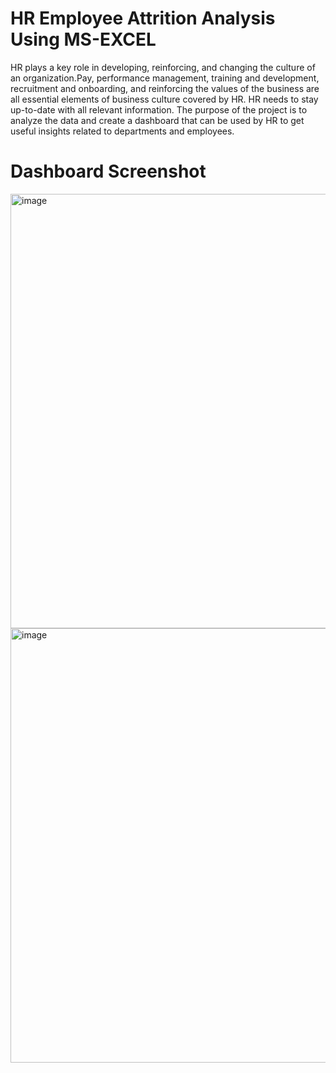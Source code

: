 # HR Employee Attrition Analysis Using MS-EXCEL
HR plays a key role in developing, reinforcing, and changing the culture of an organization.Pay, performance management, training and development, recruitment and onboarding, and reinforcing the values of the business are all essential elements of business culture covered by HR. 
HR needs to stay up-to-date with all relevant information. The purpose of the project is to analyze the data and create a dashboard that can be used by HR to get useful insights related to departments and employees.

# Dashboard Screenshot
<img width="695" alt="image" src="https://github.com/aniketgithub123/Excel-Project/assets/132927600/e24bd05b-af93-4ba5-bc9e-4224db1129a4">
<img width="695" alt="image" src="https://github.com/aniketgithub123/Excel-Project/assets/132927600/e24bd05b-af93-4ba5-bc9e-4224db1129a4">

